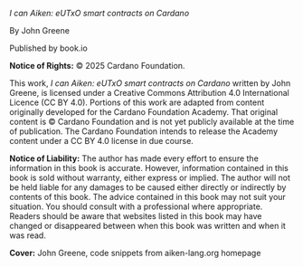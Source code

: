 *I can Aiken: eUTxO smart contracts on Cardano*

By John Greene

Published by book.io

**Notice of Rights:**
© 2025 Cardano Foundation. 

This work, *I can Aiken: eUTxO smart contracts on Cardano* written by John Greene, is licensed under a Creative Commons Attribution 4.0 International Licence (CC BY 4.0). 
Portions of this work are adapted from content originally developed for the Cardano Foundation Academy. That original content is © Cardano Foundation and is not yet publicly available at the time of publication. The Cardano Foundation intends to release the Academy content under a CC BY 4.0 license in due course.

**Notice of Liability:**
The author has made every effort to ensure the information in this book is accurate. However, information contained in this book is sold without warranty, either express or implied. The author will not be held liable for any damages to be caused either directly or indirectly by contents of this book. The advice contained in this book may not suit your situation. You should consult with a professional where appropriate. Readers should be aware that websites listed in this book may have changed or disappeared between when this book was written and when it was read. 

**Cover:** John Greene, code snippets from aiken-lang.org homepage
